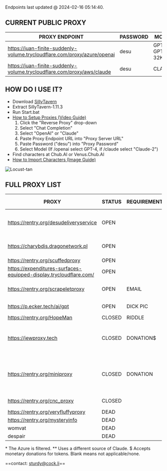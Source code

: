 Endpoints last updated @ 2024-02-16 05:14:40.

## CURRENT PUBLIC PROXY 
PROXY ENDPOINT | PASSWORD | MODEL
------ | ------ | ------ 
https://juan-finite-suddenly-volume.trycloudflare.com/proxy/azure/openai | desu | GPT-4 / GPT-4-32K
https://juan-finite-suddenly-volume.trycloudflare.com/proxy/aws/claude | desu | CLAUDE 

## HOW DO I USE IT?
- Download [SillyTavern](https://github.com/SillyTavern/SillyTavern/archive/refs/tags/1.11.3.zip)
- Extract SillyTavern-1.11.3
- Run Start.bat 
- [How to Setup Proxies (Video Guide)](https://files.catbox.moe/nulbd6.webm)
	1. Click the "Reverse Proxy" drop-down 
	2. Select "Chat Completion"
	3. Select "OpenAI" or "Claude"
	4. Paste Proxy Endpoint URL into "Proxy Server URL"
	5. Paste Password ("desu") into "Proxy Password"
	6. Select Model (If /openai select GPT-4, if /claude select "Claude-2")
- Find characters at Chub.AI or Venus.Chub.AI
- [How to Import Characters (Image Guide)](https://files.catbox.moe/idwxp7.PNG)

![Locust-tan](https://files.catbox.moe/wmc5fd.png) 
## FULL PROXY LIST
PROXY | STATUS | REQUIREMENTS | AVAILABLE MODELS | PASSWORD 
------ | ------ | ------ | ------ | ------ 
https://rentry.org/desudeliveryservice | OPEN  |  | AZURE GPT-4, AWS CLAUDE | desu
https://charybdis.dragonetwork.pl |  OPEN  |  | AZURE GPT-4\*, CLAUDE  |
https://rentry.org/scuffedproxy  |  OPEN  |  |  CLAUDE**  | basilisk
https://expenditures-surfaces-equipped-display.trycloudflare.com/ |  OPEN |  | TURBO | thanks doc
https://rentry.org/scrapeletproxy |  OPEN  | EMAIL | GPT-4, AWS CLAUDE |  
https://p.ecker.tech/ai/gpt  |  OPEN  | DICK PIC | GPT-4, CLAUDE |  
https://rentry.org/HopeMan  |  CLOSED | RIDDLE | CLAUDE  |  
https://jewproxy.tech |  CLOSED  | DONATION$ | GPT-4, AWS CLAUDE, AZURE GPT-4\* |  
https://rentry.org/miniproxy  |  CLOSED  | DONATION |  GPT-4, CLAUDE, AWS CLAUDE, AZURE GPT-4 | 
https://rentry.org/cnc_proxy |  CLOSED  |   | GPT-4, CLAUDE  | 
https://rentry.org/veryfluffyproxy  | DEAD  |  | |  
https://rentry.org/mysteryinfo  | DEAD |   |   |
womvat  | DEAD |   |   |
despair  |  DEAD  |  |   | 

\* The Azure is filtered.
\** Uses a different source of Claude.
$ Accepts monetary donations for tokens.
Blank means not applicable/none.

==contact: sturdy@cock.li==